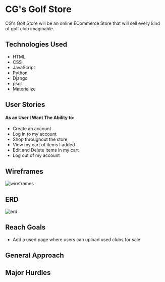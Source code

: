 # CG's Golf Store
CG's Golf Store will be an online ECommerce Store that will sell every kind of golf club imaginable. 

## Technologies Used
- HTML
- CSS
- JavaScript
- Python
- Django
- psql
- Materialize

## User Stories
#### As an User I Want The Ability to:
- Create an account
- Log in to my account
- Shop throughout the store
- View my cart of items I added
- Edit and Delete items in my cart
- Log out of my account


## Wireframes
![wireframes](./images/Wireframes-ECOMM.png)

## ERD
![erd](./images/ERD-ECOMM.png)

## Reach Goals
- Add a used page where users can upload used clubs for sale

## General Approach

## Major Hurdles
